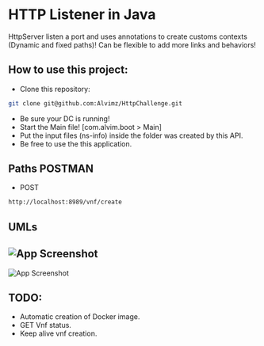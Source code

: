 
# HTTP Listener in Java

HttpServer listen a port and uses annotations to create customs contexts (Dynamic and fixed paths)!
Can be flexible to add more links and behaviors!


## How to use this project:
- Clone this repository:
```bash
git clone git@github.com:Alvimz/HttpChallenge.git
```
- Be sure your DC is running!
- Start the Main file! [com.alvim.boot > Main] 
- Put the input files (ns-info) inside the folder was created by this API.
- Be free to use the this application.


## Paths POSTMAN
- POST
```bash
http://localhost:8989/vnf/create
```

## UMLs

![App Screenshot](https://i.imgur.com/cZ0ZVEE.png)
---
![App Screenshot](https://i.imgur.com/RGcHD5p.png)



## TODO:
- Automatic creation of Docker image.
- GET Vnf status.
- Keep alive vnf creation.
